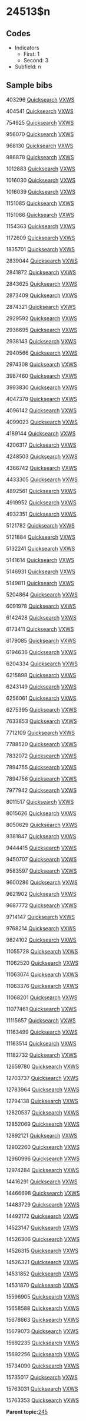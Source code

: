 # 24513$n

## Codes

-   Indicators
    -   First: 1
    -   Second: 3
-   Subfield: n

## Sample bibs

403296 [Quicksearch](https://search.library.yale.edu/catalog/403296) [VXWS](http://prodorbis.library.yale.edu:7014/vxws/GetHoldingsService?bibId=403296)

404541 [Quicksearch](https://search.library.yale.edu/catalog/404541) [VXWS](http://prodorbis.library.yale.edu:7014/vxws/GetHoldingsService?bibId=404541)

754925 [Quicksearch](https://search.library.yale.edu/catalog/754925) [VXWS](http://prodorbis.library.yale.edu:7014/vxws/GetHoldingsService?bibId=754925)

956070 [Quicksearch](https://search.library.yale.edu/catalog/956070) [VXWS](http://prodorbis.library.yale.edu:7014/vxws/GetHoldingsService?bibId=956070)

968130 [Quicksearch](https://search.library.yale.edu/catalog/968130) [VXWS](http://prodorbis.library.yale.edu:7014/vxws/GetHoldingsService?bibId=968130)

986878 [Quicksearch](https://search.library.yale.edu/catalog/986878) [VXWS](http://prodorbis.library.yale.edu:7014/vxws/GetHoldingsService?bibId=986878)

1012883 [Quicksearch](https://search.library.yale.edu/catalog/1012883) [VXWS](http://prodorbis.library.yale.edu:7014/vxws/GetHoldingsService?bibId=1012883)

1016030 [Quicksearch](https://search.library.yale.edu/catalog/1016030) [VXWS](http://prodorbis.library.yale.edu:7014/vxws/GetHoldingsService?bibId=1016030)

1016039 [Quicksearch](https://search.library.yale.edu/catalog/1016039) [VXWS](http://prodorbis.library.yale.edu:7014/vxws/GetHoldingsService?bibId=1016039)

1151085 [Quicksearch](https://search.library.yale.edu/catalog/1151085) [VXWS](http://prodorbis.library.yale.edu:7014/vxws/GetHoldingsService?bibId=1151085)

1151086 [Quicksearch](https://search.library.yale.edu/catalog/1151086) [VXWS](http://prodorbis.library.yale.edu:7014/vxws/GetHoldingsService?bibId=1151086)

1154363 [Quicksearch](https://search.library.yale.edu/catalog/1154363) [VXWS](http://prodorbis.library.yale.edu:7014/vxws/GetHoldingsService?bibId=1154363)

1172609 [Quicksearch](https://search.library.yale.edu/catalog/1172609) [VXWS](http://prodorbis.library.yale.edu:7014/vxws/GetHoldingsService?bibId=1172609)

1835701 [Quicksearch](https://search.library.yale.edu/catalog/1835701) [VXWS](http://prodorbis.library.yale.edu:7014/vxws/GetHoldingsService?bibId=1835701)

2839044 [Quicksearch](https://search.library.yale.edu/catalog/2839044) [VXWS](http://prodorbis.library.yale.edu:7014/vxws/GetHoldingsService?bibId=2839044)

2841872 [Quicksearch](https://search.library.yale.edu/catalog/2841872) [VXWS](http://prodorbis.library.yale.edu:7014/vxws/GetHoldingsService?bibId=2841872)

2843625 [Quicksearch](https://search.library.yale.edu/catalog/2843625) [VXWS](http://prodorbis.library.yale.edu:7014/vxws/GetHoldingsService?bibId=2843625)

2873409 [Quicksearch](https://search.library.yale.edu/catalog/2873409) [VXWS](http://prodorbis.library.yale.edu:7014/vxws/GetHoldingsService?bibId=2873409)

2874321 [Quicksearch](https://search.library.yale.edu/catalog/2874321) [VXWS](http://prodorbis.library.yale.edu:7014/vxws/GetHoldingsService?bibId=2874321)

2929592 [Quicksearch](https://search.library.yale.edu/catalog/2929592) [VXWS](http://prodorbis.library.yale.edu:7014/vxws/GetHoldingsService?bibId=2929592)

2936695 [Quicksearch](https://search.library.yale.edu/catalog/2936695) [VXWS](http://prodorbis.library.yale.edu:7014/vxws/GetHoldingsService?bibId=2936695)

2938143 [Quicksearch](https://search.library.yale.edu/catalog/2938143) [VXWS](http://prodorbis.library.yale.edu:7014/vxws/GetHoldingsService?bibId=2938143)

2940566 [Quicksearch](https://search.library.yale.edu/catalog/2940566) [VXWS](http://prodorbis.library.yale.edu:7014/vxws/GetHoldingsService?bibId=2940566)

2974308 [Quicksearch](https://search.library.yale.edu/catalog/2974308) [VXWS](http://prodorbis.library.yale.edu:7014/vxws/GetHoldingsService?bibId=2974308)

3987460 [Quicksearch](https://search.library.yale.edu/catalog/3987460) [VXWS](http://prodorbis.library.yale.edu:7014/vxws/GetHoldingsService?bibId=3987460)

3993830 [Quicksearch](https://search.library.yale.edu/catalog/3993830) [VXWS](http://prodorbis.library.yale.edu:7014/vxws/GetHoldingsService?bibId=3993830)

4047378 [Quicksearch](https://search.library.yale.edu/catalog/4047378) [VXWS](http://prodorbis.library.yale.edu:7014/vxws/GetHoldingsService?bibId=4047378)

4096142 [Quicksearch](https://search.library.yale.edu/catalog/4096142) [VXWS](http://prodorbis.library.yale.edu:7014/vxws/GetHoldingsService?bibId=4096142)

4099023 [Quicksearch](https://search.library.yale.edu/catalog/4099023) [VXWS](http://prodorbis.library.yale.edu:7014/vxws/GetHoldingsService?bibId=4099023)

4189144 [Quicksearch](https://search.library.yale.edu/catalog/4189144) [VXWS](http://prodorbis.library.yale.edu:7014/vxws/GetHoldingsService?bibId=4189144)

4206317 [Quicksearch](https://search.library.yale.edu/catalog/4206317) [VXWS](http://prodorbis.library.yale.edu:7014/vxws/GetHoldingsService?bibId=4206317)

4248503 [Quicksearch](https://search.library.yale.edu/catalog/4248503) [VXWS](http://prodorbis.library.yale.edu:7014/vxws/GetHoldingsService?bibId=4248503)

4366742 [Quicksearch](https://search.library.yale.edu/catalog/4366742) [VXWS](http://prodorbis.library.yale.edu:7014/vxws/GetHoldingsService?bibId=4366742)

4433305 [Quicksearch](https://search.library.yale.edu/catalog/4433305) [VXWS](http://prodorbis.library.yale.edu:7014/vxws/GetHoldingsService?bibId=4433305)

4892561 [Quicksearch](https://search.library.yale.edu/catalog/4892561) [VXWS](http://prodorbis.library.yale.edu:7014/vxws/GetHoldingsService?bibId=4892561)

4919952 [Quicksearch](https://search.library.yale.edu/catalog/4919952) [VXWS](http://prodorbis.library.yale.edu:7014/vxws/GetHoldingsService?bibId=4919952)

4932351 [Quicksearch](https://search.library.yale.edu/catalog/4932351) [VXWS](http://prodorbis.library.yale.edu:7014/vxws/GetHoldingsService?bibId=4932351)

5121782 [Quicksearch](https://search.library.yale.edu/catalog/5121782) [VXWS](http://prodorbis.library.yale.edu:7014/vxws/GetHoldingsService?bibId=5121782)

5121884 [Quicksearch](https://search.library.yale.edu/catalog/5121884) [VXWS](http://prodorbis.library.yale.edu:7014/vxws/GetHoldingsService?bibId=5121884)

5132241 [Quicksearch](https://search.library.yale.edu/catalog/5132241) [VXWS](http://prodorbis.library.yale.edu:7014/vxws/GetHoldingsService?bibId=5132241)

5141614 [Quicksearch](https://search.library.yale.edu/catalog/5141614) [VXWS](http://prodorbis.library.yale.edu:7014/vxws/GetHoldingsService?bibId=5141614)

5146931 [Quicksearch](https://search.library.yale.edu/catalog/5146931) [VXWS](http://prodorbis.library.yale.edu:7014/vxws/GetHoldingsService?bibId=5146931)

5149811 [Quicksearch](https://search.library.yale.edu/catalog/5149811) [VXWS](http://prodorbis.library.yale.edu:7014/vxws/GetHoldingsService?bibId=5149811)

5204864 [Quicksearch](https://search.library.yale.edu/catalog/5204864) [VXWS](http://prodorbis.library.yale.edu:7014/vxws/GetHoldingsService?bibId=5204864)

6091978 [Quicksearch](https://search.library.yale.edu/catalog/6091978) [VXWS](http://prodorbis.library.yale.edu:7014/vxws/GetHoldingsService?bibId=6091978)

6142428 [Quicksearch](https://search.library.yale.edu/catalog/6142428) [VXWS](http://prodorbis.library.yale.edu:7014/vxws/GetHoldingsService?bibId=6142428)

6173411 [Quicksearch](https://search.library.yale.edu/catalog/6173411) [VXWS](http://prodorbis.library.yale.edu:7014/vxws/GetHoldingsService?bibId=6173411)

6179085 [Quicksearch](https://search.library.yale.edu/catalog/6179085) [VXWS](http://prodorbis.library.yale.edu:7014/vxws/GetHoldingsService?bibId=6179085)

6194636 [Quicksearch](https://search.library.yale.edu/catalog/6194636) [VXWS](http://prodorbis.library.yale.edu:7014/vxws/GetHoldingsService?bibId=6194636)

6204334 [Quicksearch](https://search.library.yale.edu/catalog/6204334) [VXWS](http://prodorbis.library.yale.edu:7014/vxws/GetHoldingsService?bibId=6204334)

6215898 [Quicksearch](https://search.library.yale.edu/catalog/6215898) [VXWS](http://prodorbis.library.yale.edu:7014/vxws/GetHoldingsService?bibId=6215898)

6243149 [Quicksearch](https://search.library.yale.edu/catalog/6243149) [VXWS](http://prodorbis.library.yale.edu:7014/vxws/GetHoldingsService?bibId=6243149)

6256061 [Quicksearch](https://search.library.yale.edu/catalog/6256061) [VXWS](http://prodorbis.library.yale.edu:7014/vxws/GetHoldingsService?bibId=6256061)

6275395 [Quicksearch](https://search.library.yale.edu/catalog/6275395) [VXWS](http://prodorbis.library.yale.edu:7014/vxws/GetHoldingsService?bibId=6275395)

7633853 [Quicksearch](https://search.library.yale.edu/catalog/7633853) [VXWS](http://prodorbis.library.yale.edu:7014/vxws/GetHoldingsService?bibId=7633853)

7712109 [Quicksearch](https://search.library.yale.edu/catalog/7712109) [VXWS](http://prodorbis.library.yale.edu:7014/vxws/GetHoldingsService?bibId=7712109)

7788520 [Quicksearch](https://search.library.yale.edu/catalog/7788520) [VXWS](http://prodorbis.library.yale.edu:7014/vxws/GetHoldingsService?bibId=7788520)

7832072 [Quicksearch](https://search.library.yale.edu/catalog/7832072) [VXWS](http://prodorbis.library.yale.edu:7014/vxws/GetHoldingsService?bibId=7832072)

7894755 [Quicksearch](https://search.library.yale.edu/catalog/7894755) [VXWS](http://prodorbis.library.yale.edu:7014/vxws/GetHoldingsService?bibId=7894755)

7894756 [Quicksearch](https://search.library.yale.edu/catalog/7894756) [VXWS](http://prodorbis.library.yale.edu:7014/vxws/GetHoldingsService?bibId=7894756)

7977942 [Quicksearch](https://search.library.yale.edu/catalog/7977942) [VXWS](http://prodorbis.library.yale.edu:7014/vxws/GetHoldingsService?bibId=7977942)

8011517 [Quicksearch](https://search.library.yale.edu/catalog/8011517) [VXWS](http://prodorbis.library.yale.edu:7014/vxws/GetHoldingsService?bibId=8011517)

8015626 [Quicksearch](https://search.library.yale.edu/catalog/8015626) [VXWS](http://prodorbis.library.yale.edu:7014/vxws/GetHoldingsService?bibId=8015626)

8050629 [Quicksearch](https://search.library.yale.edu/catalog/8050629) [VXWS](http://prodorbis.library.yale.edu:7014/vxws/GetHoldingsService?bibId=8050629)

9381847 [Quicksearch](https://search.library.yale.edu/catalog/9381847) [VXWS](http://prodorbis.library.yale.edu:7014/vxws/GetHoldingsService?bibId=9381847)

9444415 [Quicksearch](https://search.library.yale.edu/catalog/9444415) [VXWS](http://prodorbis.library.yale.edu:7014/vxws/GetHoldingsService?bibId=9444415)

9450707 [Quicksearch](https://search.library.yale.edu/catalog/9450707) [VXWS](http://prodorbis.library.yale.edu:7014/vxws/GetHoldingsService?bibId=9450707)

9583597 [Quicksearch](https://search.library.yale.edu/catalog/9583597) [VXWS](http://prodorbis.library.yale.edu:7014/vxws/GetHoldingsService?bibId=9583597)

9600286 [Quicksearch](https://search.library.yale.edu/catalog/9600286) [VXWS](http://prodorbis.library.yale.edu:7014/vxws/GetHoldingsService?bibId=9600286)

9621902 [Quicksearch](https://search.library.yale.edu/catalog/9621902) [VXWS](http://prodorbis.library.yale.edu:7014/vxws/GetHoldingsService?bibId=9621902)

9687772 [Quicksearch](https://search.library.yale.edu/catalog/9687772) [VXWS](http://prodorbis.library.yale.edu:7014/vxws/GetHoldingsService?bibId=9687772)

9714147 [Quicksearch](https://search.library.yale.edu/catalog/9714147) [VXWS](http://prodorbis.library.yale.edu:7014/vxws/GetHoldingsService?bibId=9714147)

9768214 [Quicksearch](https://search.library.yale.edu/catalog/9768214) [VXWS](http://prodorbis.library.yale.edu:7014/vxws/GetHoldingsService?bibId=9768214)

9824102 [Quicksearch](https://search.library.yale.edu/catalog/9824102) [VXWS](http://prodorbis.library.yale.edu:7014/vxws/GetHoldingsService?bibId=9824102)

11055728 [Quicksearch](https://search.library.yale.edu/catalog/11055728) [VXWS](http://prodorbis.library.yale.edu:7014/vxws/GetHoldingsService?bibId=11055728)

11062520 [Quicksearch](https://search.library.yale.edu/catalog/11062520) [VXWS](http://prodorbis.library.yale.edu:7014/vxws/GetHoldingsService?bibId=11062520)

11063074 [Quicksearch](https://search.library.yale.edu/catalog/11063074) [VXWS](http://prodorbis.library.yale.edu:7014/vxws/GetHoldingsService?bibId=11063074)

11063376 [Quicksearch](https://search.library.yale.edu/catalog/11063376) [VXWS](http://prodorbis.library.yale.edu:7014/vxws/GetHoldingsService?bibId=11063376)

11068201 [Quicksearch](https://search.library.yale.edu/catalog/11068201) [VXWS](http://prodorbis.library.yale.edu:7014/vxws/GetHoldingsService?bibId=11068201)

11077461 [Quicksearch](https://search.library.yale.edu/catalog/11077461) [VXWS](http://prodorbis.library.yale.edu:7014/vxws/GetHoldingsService?bibId=11077461)

11115657 [Quicksearch](https://search.library.yale.edu/catalog/11115657) [VXWS](http://prodorbis.library.yale.edu:7014/vxws/GetHoldingsService?bibId=11115657)

11163499 [Quicksearch](https://search.library.yale.edu/catalog/11163499) [VXWS](http://prodorbis.library.yale.edu:7014/vxws/GetHoldingsService?bibId=11163499)

11163514 [Quicksearch](https://search.library.yale.edu/catalog/11163514) [VXWS](http://prodorbis.library.yale.edu:7014/vxws/GetHoldingsService?bibId=11163514)

11182732 [Quicksearch](https://search.library.yale.edu/catalog/11182732) [VXWS](http://prodorbis.library.yale.edu:7014/vxws/GetHoldingsService?bibId=11182732)

12659780 [Quicksearch](https://search.library.yale.edu/catalog/12659780) [VXWS](http://prodorbis.library.yale.edu:7014/vxws/GetHoldingsService?bibId=12659780)

12703737 [Quicksearch](https://search.library.yale.edu/catalog/12703737) [VXWS](http://prodorbis.library.yale.edu:7014/vxws/GetHoldingsService?bibId=12703737)

12783964 [Quicksearch](https://search.library.yale.edu/catalog/12783964) [VXWS](http://prodorbis.library.yale.edu:7014/vxws/GetHoldingsService?bibId=12783964)

12794138 [Quicksearch](https://search.library.yale.edu/catalog/12794138) [VXWS](http://prodorbis.library.yale.edu:7014/vxws/GetHoldingsService?bibId=12794138)

12820537 [Quicksearch](https://search.library.yale.edu/catalog/12820537) [VXWS](http://prodorbis.library.yale.edu:7014/vxws/GetHoldingsService?bibId=12820537)

12852069 [Quicksearch](https://search.library.yale.edu/catalog/12852069) [VXWS](http://prodorbis.library.yale.edu:7014/vxws/GetHoldingsService?bibId=12852069)

12892121 [Quicksearch](https://search.library.yale.edu/catalog/12892121) [VXWS](http://prodorbis.library.yale.edu:7014/vxws/GetHoldingsService?bibId=12892121)

12902260 [Quicksearch](https://search.library.yale.edu/catalog/12902260) [VXWS](http://prodorbis.library.yale.edu:7014/vxws/GetHoldingsService?bibId=12902260)

12960996 [Quicksearch](https://search.library.yale.edu/catalog/12960996) [VXWS](http://prodorbis.library.yale.edu:7014/vxws/GetHoldingsService?bibId=12960996)

12974284 [Quicksearch](https://search.library.yale.edu/catalog/12974284) [VXWS](http://prodorbis.library.yale.edu:7014/vxws/GetHoldingsService?bibId=12974284)

14416291 [Quicksearch](https://search.library.yale.edu/catalog/14416291) [VXWS](http://prodorbis.library.yale.edu:7014/vxws/GetHoldingsService?bibId=14416291)

14466698 [Quicksearch](https://search.library.yale.edu/catalog/14466698) [VXWS](http://prodorbis.library.yale.edu:7014/vxws/GetHoldingsService?bibId=14466698)

14483729 [Quicksearch](https://search.library.yale.edu/catalog/14483729) [VXWS](http://prodorbis.library.yale.edu:7014/vxws/GetHoldingsService?bibId=14483729)

14492172 [Quicksearch](https://search.library.yale.edu/catalog/14492172) [VXWS](http://prodorbis.library.yale.edu:7014/vxws/GetHoldingsService?bibId=14492172)

14523147 [Quicksearch](https://search.library.yale.edu/catalog/14523147) [VXWS](http://prodorbis.library.yale.edu:7014/vxws/GetHoldingsService?bibId=14523147)

14526306 [Quicksearch](https://search.library.yale.edu/catalog/14526306) [VXWS](http://prodorbis.library.yale.edu:7014/vxws/GetHoldingsService?bibId=14526306)

14526315 [Quicksearch](https://search.library.yale.edu/catalog/14526315) [VXWS](http://prodorbis.library.yale.edu:7014/vxws/GetHoldingsService?bibId=14526315)

14526321 [Quicksearch](https://search.library.yale.edu/catalog/14526321) [VXWS](http://prodorbis.library.yale.edu:7014/vxws/GetHoldingsService?bibId=14526321)

14531852 [Quicksearch](https://search.library.yale.edu/catalog/14531852) [VXWS](http://prodorbis.library.yale.edu:7014/vxws/GetHoldingsService?bibId=14531852)

14531870 [Quicksearch](https://search.library.yale.edu/catalog/14531870) [VXWS](http://prodorbis.library.yale.edu:7014/vxws/GetHoldingsService?bibId=14531870)

15596905 [Quicksearch](https://search.library.yale.edu/catalog/15596905) [VXWS](http://prodorbis.library.yale.edu:7014/vxws/GetHoldingsService?bibId=15596905)

15658588 [Quicksearch](https://search.library.yale.edu/catalog/15658588) [VXWS](http://prodorbis.library.yale.edu:7014/vxws/GetHoldingsService?bibId=15658588)

15678663 [Quicksearch](https://search.library.yale.edu/catalog/15678663) [VXWS](http://prodorbis.library.yale.edu:7014/vxws/GetHoldingsService?bibId=15678663)

15679073 [Quicksearch](https://search.library.yale.edu/catalog/15679073) [VXWS](http://prodorbis.library.yale.edu:7014/vxws/GetHoldingsService?bibId=15679073)

15692235 [Quicksearch](https://search.library.yale.edu/catalog/15692235) [VXWS](http://prodorbis.library.yale.edu:7014/vxws/GetHoldingsService?bibId=15692235)

15692256 [Quicksearch](https://search.library.yale.edu/catalog/15692256) [VXWS](http://prodorbis.library.yale.edu:7014/vxws/GetHoldingsService?bibId=15692256)

15734090 [Quicksearch](https://search.library.yale.edu/catalog/15734090) [VXWS](http://prodorbis.library.yale.edu:7014/vxws/GetHoldingsService?bibId=15734090)

15735017 [Quicksearch](https://search.library.yale.edu/catalog/15735017) [VXWS](http://prodorbis.library.yale.edu:7014/vxws/GetHoldingsService?bibId=15735017)

15763031 [Quicksearch](https://search.library.yale.edu/catalog/15763031) [VXWS](http://prodorbis.library.yale.edu:7014/vxws/GetHoldingsService?bibId=15763031)

15763353 [Quicksearch](https://search.library.yale.edu/catalog/15763353) [VXWS](http://prodorbis.library.yale.edu:7014/vxws/GetHoldingsService?bibId=15763353)

**Parent topic:**[245](../../tags/245/245.md)

